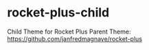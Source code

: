 # rocket-plus-child
Child Theme for Rocket Plus
Parent Theme: https://github.com/janfredmagnaye/rocket-plus
